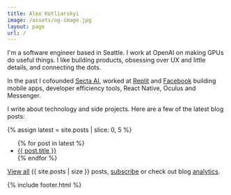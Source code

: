 ```yaml
---
title: Alex Kotliarskyi
image: /assets/og-image.jpg
layout: page
url: /
---
```


I'm a software engineer based in Seattle. I work at OpenAI on making GPUs do useful things. I like building products, obsessing over UX and little details, and connecting the dots.

In the past I cofounded [Secta AI](https://secta.ai/), worked at [Replit](https://replit.com/site/careers) and [Facebook](/leaving-facebook) building mobile apps, developer efficiency tools, React Native, Oculus and Messenger.

I write about technology and side projects. Here are a few of the latest blog posts:

{% assign latest = site.posts | slice: 0, 5 %}

<div class="related-posts">
  <ul>
    {% for post in latest %}
    <li>
       <a href="{{ post.url }}">{{ post.title }} </a>
    </li>
    {% endfor %}
  </ul>
</div>

<a href="/blog">View all</a> {{ site.posts | size }} posts, [subscribe](/subscribe) or check out blog [analytics](https://u.frantic.im/share/PdxrhczkbRQVIp61/frantic.im).

{% include footer.html %}
